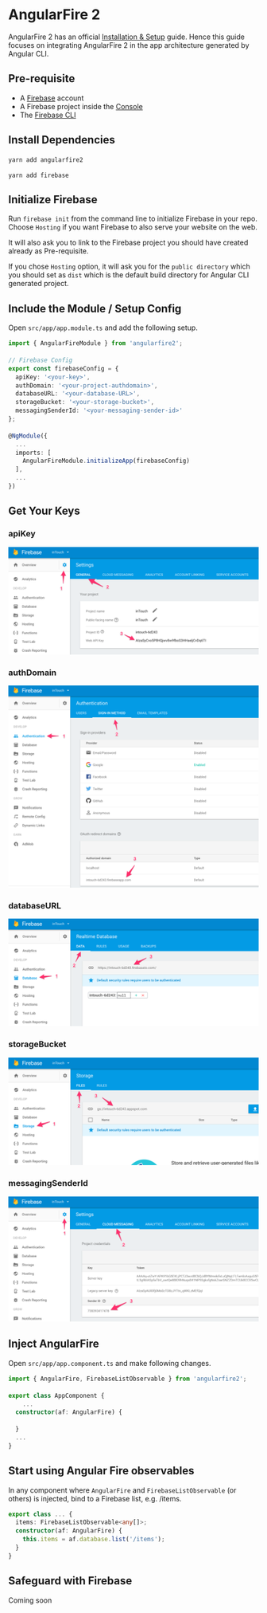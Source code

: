 # AngularFire  2

AngularFire 2 has an official [Installation & Setup](https://github.com/angular/angularfire2/blob/master/docs/1-install-and-setup.md) guide. Hence this guide focuses on integrating AngularFire 2 in the app architecture generated by Angular CLI.

## Pre-requisite

+ A [Firebase](https://firebase.google.com/) account
+ A Firebase project inside the [Console](https://console.firebase.google.com/)
+ The [Firebase CLI](https://github.com/firebase/firebase-tools)

## Install Dependencies

`yarn add angularfire2`

`yarn add firebase`

## Initialize Firebase

Run `firebase init` from the command line to initialize Firebase in your repo. Choose `Hosting` if you want Firebase to also serve your website on the web.

It will also ask you to link to the Firebase project you should have created already as Pre-requisite.

If you chose `Hosting` option, it will ask you for the `public directory` which you should set as `dist` which is the default build directory for Angular CLI generated project.

## Include the Module / Setup Config

Open `src/app/app.module.ts` and add the following setup.

```typescript
import { AngularFireModule } from 'angularfire2';

// Firebase Config
export const firebaseConfig = {
  apiKey: '<your-key>',
  authDomain: '<your-project-authdomain>',
  databaseURL: '<your-database-URL>',
  storageBucket: '<your-storage-bucket>',
  messagingSenderId: '<your-messaging-sender-id>'
};

@NgModule({
  ...
  imports: [
    AngularFireModule.initializeApp(firebaseConfig)
  ],
  ...
})

```

## Get Your Keys

### apiKey

![apiKey](assets/firebase-api-key.png)

### authDomain

![authDomain](assets/firebase-auth-domain.png)

### databaseURL

![databaseURL](assets/firebase-database-url.png)

### storageBucket

![storageBucket](assets/firebase-storage-bucket.png)

### messagingSenderId

![messagingSenderId](assets/firebase-messaging-sender-id.png)


## Inject AngularFire

Open `src/app/app.component.ts` and make following changes.

```typescript
import { AngularFire, FirebaseListObservable } from 'angularfire2';

export class AppComponent {
    ...
  constructor(af: AngularFire) {

  }
  ...
}

```

## Start using Angular Fire observables

In any component where `AngularFire` and `FirebaseListObservable` (or others) is injected, bind to a Firebase list, e.g. /items.

```typescript
export class ... {
  items: FirebaseListObservable<any[]>;
  constructor(af: AngularFire) {
    this.items = af.database.list('/items');
  }
}

```

## Safeguard with Firebase

Coming soon
